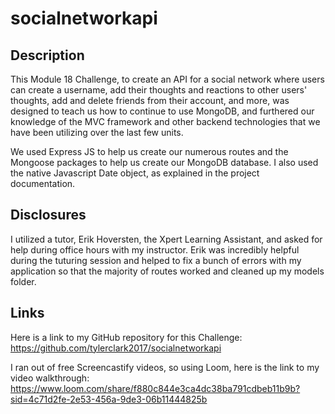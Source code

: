 # socialnetworkapi

## Description
 This Module 18 Challenge, to create an API for a social network where users can create a username, add their thoughts and reactions to other users' thoughts, add and delete friends from their account, and more, was designed to teach us how to continue to use MongoDB, and furthered our knowledge of the MVC framework and other backend technologies that we have been utilizing over the last few units. 

 We used Express JS to help us create our numerous routes and the Mongoose packages to help us create our MongoDB database. I also used the native Javascript Date object, as explained in the project documentation. 

 ## Disclosures
 I utilized a tutor, Erik Hoversten, the Xpert Learning Assistant, and asked for help during office hours with my instructor. Erik was incredibly helpful during the tuturing session and helped to fix a bunch of errors with my application so that the majority of routes worked and cleaned up my models folder. 

 ## Links

 Here is a link to my GitHub repository for this Challenge: https://github.com/tylerclark2017/socialnetworkapi

 I ran out of free Screencastify videos, so using Loom, here is the link to my video walkthrough: https://www.loom.com/share/f880c844e3ca4dc38ba791cdbeb11b9b?sid=4c71d2fe-2e53-456a-9de3-06b11444825b